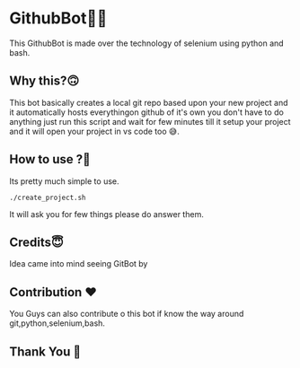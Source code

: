 # GithubBot🤖🤖
This GithubBot is made over the technology of selenium using python and 
bash.

## Why this?🙃
This bot basically creates a local git repo based upon your new project and it automatically hosts everythingon github of
it's own you don't have to do anything just run this script and wait for few minutes till it setup your project and it will open your project 
in vs code too 😅.

## How to use ?🤔
Its pretty much simple to use.
```git clone 'www.github.com/theuitown/GithubBot/' && cd GithubBot
./create_project.sh
```

It will ask you for few things please do answer them.

## Credits😇
Idea came into mind seeing GitBot by 

## Contribution ❤️
You Guys can also contribute o this bot if  know the way around git,python,selenium,bash.

## Thank You 🌹